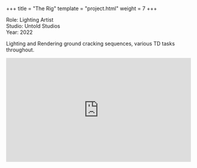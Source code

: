 +++
title = "The Rig"
template = "project.html"
weight = 7
+++

Role: Lighting Artist  
Studio: Untold Studios  
Year: 2022  

Lighting and Rendering ground cracking sequences, various TD tasks throughout.

<div style="padding:56.25% 0 0 0;position:relative;"><iframe src="https://player.vimeo.com/video/998339127?h=1cbdb35cd7&amp;badge=0&amp;autopause=0&amp;player_id=0&amp;app_id=58479" frameborder="0" allow="autoplay; fullscreen; picture-in-picture; clipboard-write" style="position:absolute;top:0;left:0;width:100%;height:100%;" title="the_rig"></iframe></div><script src="https://player.vimeo.com/api/player.js"></script>
